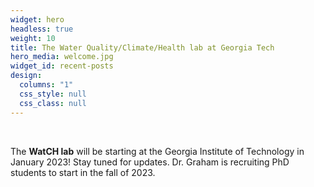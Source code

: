 ```yaml
---
widget: hero
headless: true
weight: 10
title: The Water Quality/Climate/Health lab at Georgia Tech
hero_media: welcome.jpg
widget_id: recent-posts
design:
  columns: "1"
  css_style: null
  css_class: null
---
```

<br>

The **WatCH lab** will be starting at the Georgia Institute of Technology in January 2023! Stay tuned for updates. Dr. Graham is recruiting PhD students to start in the fall of 2023.